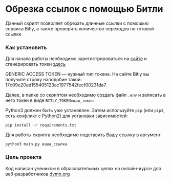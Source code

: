 # Обрезка ссылок с помощью Битли

Данный скрипт позволяет обрезать длинные ссылки с помощью сервиса Bitly, а также проверять количество переходов по готовой ссылке

### Как установить

Для начала работы необходимо зарегистрироваться на [сайте](https://app.bitly.com/Bm9a7QcRsYF/bitlinks/3RrQfZc/details) и сгенерировать токен [здесь](https://app.bitly.com/settings/integrations/)

GENERIC ACCESS TOKEN — нужный тип токена. На сайте Bitly вы получите строку наподобие такой: 17c09e20ad155405123ac1977542fecf00231da7.

Далее, в папке со скриптом необходимо создать файл ```.env``` и записать в него токен в виде ```BITLY_TOKEN=ваш_токен```

Python3 должен быть уже установлен. Затем используйте ```pip``` (или ```pip3```, есть конфликт с Python2) для установки зависимостей:

```
pip install -r requirements.txt
```

Для работы скрипта необходимо подставить Вашу ссылку в аргумент

```
python3 main.py ваша_ссылка
```

### Цель проекта
Код написан учеником в образовательных целях на онлайн-курсе для веб-разработчиков [dvmn.org](https://dvmn.org/modules/)
